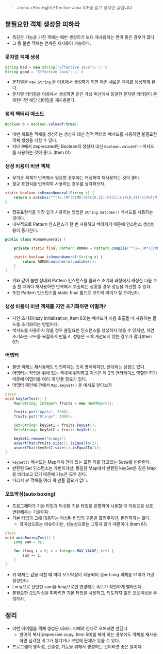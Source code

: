 > Joshua Bloch님의 Effective Java 3/E를 읽고 정리한 글입니다.
>

## 불필요한 객체 생성을 피하라

- 똑같은 기능을 가진 객체는 매번 생성하기 보다 재사용하는 편이 좋은 경우가 많다.
- 그 중 불변 객체는 언제든 재사용이 가능하다.

### 문자열 객체 생성

```java
String bad = new String("Effective Java"); // X
String good = "Effective Java"; // O
```

- 문자열을 `new String` 을 이용해서 생성하게 되면 매번 새로운 객체를 생성하게 된다.
- 문자열 리터럴을 이용해서 생성하면 같은 가상 머신에서 동일한 문자열 리터럴이 존재한다면 해당 리터럴을 재사용한다.

### 정적 팩터리 메소드

```java
Boolean b = Boolean.valueOf(true);
```

- 매번 새로운 객체를 생성하는 생성자 대신 정적 팩터리 메서드를 사용하면 불필요한 객체 생성을 피할 수 있다.
- 자바 9에서 deprecated된 Boolean의 생성자 대신 `Boolean.valueOf()` 메서드를 사용하는 것이 좋다. (Item 01)

### 생성 비용이 비싼 객체

- 무거운 객체가 반복해서 필요한 경우에는 캐싱하여 재사용하는 것이 좋다.
- 정규 표현식을 반복하여 사용하는 경우를 생각해보자.

```java
static boolean isRomanNumeral(String s) {
    return s.matches("^(?=.)M*(C[MD]|D?C{0,3})(X[CL]|L?X{0,3})(I[XV]|V?I{0,3})$");
}
```

- 정규표현식을 가장 쉽게 사용하는 방법은 `String.matches()` 메서드를 사용하는 것이다.
- 내부적으로 Pattern 인스턴스가 한 번 사용하고 버려지기 때문에 인스턴스 생성비용이 증가한다.

```java
public class RomanNumerals {

    private static final Pattern ROMAN = Pattern.compile("^(?=.)M*(C[MD]|D?C{0,3})(X[CL]|L?X{0,3})(I[XV]|V?I{0,3})$");

    static boolean isRomanNumeral(String s) {
        return ROMAN.matcher(s).matches();
    }
}
```

- 위와 같이 불변 상태의 Pattern 인스턴스를 클래스 초기화 과정에서 캐싱한 다음 호출 할 때마다 재사용하면 반복해서 호출되는 상황일 경우 성능을 개선할 수 있다.
- 또한 Pattern 인스턴스를 static final 필드로 코드의 의미가 잘 드러난다.

### 생성 비용이 비싼 객체를 지연 초기화하면 어떨까?

- 지연 초기화(lazy initialization, Item 83)는 메서드가 처음 호출될 때 사용하는 필드를 초기화하는 방법이다.
- 메서드를 사용하지 않을 경우 불필요한 인스턴스를 생성하지 않을 수 있지만, 지연 초기화는 코드를 복잡하게 만들고, 성능은 크게 개선되지 않는 경우가 많다(Item 67)

### 어댑터

- 불변 객체는 재사용해도 안전하다는 것이 명백하지만, 반대되는 상황도 있다.
- 어댑터는 작업을 뒤에 있는 객체에 위임하고 자신은 제 2의 인터페이스 역할만 하기 때문에 어댑터를 여러 개 만들 필요가 없다.
- 어댑터 패턴에 관해서 `Map.keySet()` 을 예시로 알아보자

```java
@Test
void keySetTest() {
    Map<String, Integer> fruits = new HashMap<>();

    fruits.put("Apple", 5000);
    fruits.put("Orange", 1000);

    Set<String> keySet1 = fruits.keySet();
    Set<String> keySet2 = fruits.keySet();

    keySet1.remove("Orange")
    assertThat(fruits.size()).isEqualTo(1);
    assertThat(keySet2.size()).isEqualTo(1);
}
```

- `keySet()` 메서드는 Map객체 안에 있는 모든 키를 담고있는 Set뷰를 반환한다.
- 반환된 Set 인스턴스는 가변이지만, 동일한 Map에서 반환된 keySet은 같은 Map을 바라보고 있기 때문에 기능은 모두 같다.
- 따라서 뷰 객체를 여러 개 만들 필요가 없다.

### 오토박싱(auto boxing)

- 프로그래머가 기본 타입과 박싱된 기본 타입을 혼합하여 사용할 때 자동으로 상호 변환해주는 기술이다.
- 기본 타입과 그에 대응하는 박싱된 타입의 구분을 흐려주지만, 완전하지는 않다.
    - 의미상으로는 비슷하지만, 성능상으로는 그렇지 않기 때문이다.(Item 61)

```java
@Test
void autoBoxingTest() {
    Long sum = 0L;

    for (long i = 0; i < Integer.MAX_VALUE; i++) {
        sum += i;
    }
}
```

- 위 예제는 값을 더할 때 마다 오토박싱이 적용되어 결국 Long 객체를 21억개 가량 생성한다.
- Long으로 선언한 sum을 long으로만 변경해도 속도가 확연하게 빨라진다.
- 불필요한 오토박싱을 피하려면 기본 타입을 사용하고, 의도하지 않은 오토박싱을 주의하자.

## 정리

- 이번 아이템을 객체 생성은 비싸니 피해야 한다로 오해하면 안된다.
    - 방어적 복사(depensive copy, Item 50)를 해야 하는 경우에도 객체를 재사용하면 심각한 버그가 생기거나 보안에 문제가 있을 수 있다.
- 프로그램의 명확성, 간결성, 기능을 위해서 생성하는 것이라면 좋은 일이다.